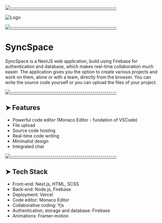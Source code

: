 [![-----------------------------------------------------](https://raw.githubusercontent.com/andreasbm/readme/master/assets/lines/colored.png)]() 
  
 ![Logo](https://firebasestorage.googleapis.com/v0/b/sync-space-1ebab.appspot.com/o/documentation%2FSyncSpace.svg?alt=media&token=663377a8-917b-4aba-b55c-64d3b2b1f8c8) 
  
 [![-----------------------------------------------------](https://raw.githubusercontent.com/andreasbm/readme/master/assets/lines/colored.png)]() 
  

 # SyncSpace 
  
 SyncSpace is a NextJS web application, build using Firebase for authentication and database, which makes real-time collaboration much easier. The application gives you the option to create various projects and work on them, alone or with a team, directly from the browser. You can write the source code yourself or you can upload the files of your project.
  
 [![-----------------------------------------------------](https://raw.githubusercontent.com/andreasbm/readme/master/assets/lines/colored.png)]() 
  
 ## ➤ Features 
  
 - Powerful code editor (Monaco Editor - fundation of VSCode)
 - File upload
 - Source code hosting
 - Real-time code writing
 - Minimalist design 
 - Integrated chat
  
 [![-----------------------------------------------------](https://raw.githubusercontent.com/andreasbm/readme/master/assets/lines/colored.png)]() 
  
 ## ➤ Tech Stack

- Front-end: Next.js, HTML, SCSS
- Back-end: Node.js, Firebase
- Deployment: Vercel
- Code editor: Monaco Editor
- Collaborative coding: Yjs
- Authentication, storage and database: Firebase
- Animations: Framer-motion